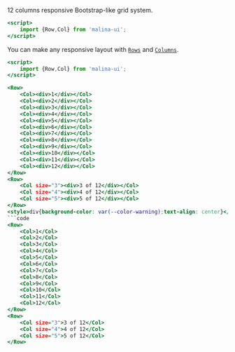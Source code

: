 12 columns responsive Bootstrap-like grid system.

```htm
<script>
    import {Row,Col} from 'malina-ui';
</script>
```

You can make any responsive layout with [`Rows`](#row) and [`Columns`](#col). 

```htm example
<script>
    import {Row,Col} from 'malina-ui';
</script>

<Row>
    <Col><div>1</div></Col>
    <Col><div>2</div></Col>
    <Col><div>3</div></Col>
    <Col><div>4</div></Col>
    <Col><div>5</div></Col>
    <Col><div>6</div></Col>
    <Col><div>7</div></Col>
    <Col><div>8</div></Col>
    <Col><div>9</div></Col>
    <Col><div>10</div></Col>
    <Col><div>11</div></Col>
    <Col><div>12</div></Col>
</Row>
<Row>
    <Col size="3"><div>3 of 12</div></Col>
    <Col size="4"><div>4 of 12</div></Col>
    <Col size="5"><div>5 of 12</div></Col>
</Row>
<style>div{background-color: var(--color-warning);text-align: center}</style>
```code
<Row>
    <Col>1</Col>
    <Col>2</Col>
    <Col>3</Col>
    <Col>4</Col>
    <Col>5</Col>
    <Col>6</Col>
    <Col>7</Col>
    <Col>8</Col>
    <Col>9</Col>
    <Col>10</Col>
    <Col>11</Col>
    <Col>12</Col>
</Row>
<Row>
    <Col size="3">3 of 12</Col>
    <Col size="4">4 of 12</Col>
    <Col size="5">5 of 12</Col>
</Row>
```